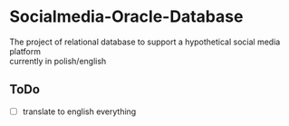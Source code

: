 # Socialmedia-Oracle-Database
The project of relational database to support a hypothetical social media platform<br/>
currently in polish/english<br/>
## ToDo
- [ ] translate to english everything
